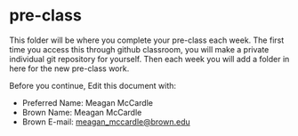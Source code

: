 # pre-class


This folder will be where you complete your pre-class each week. The first time you access this through github classroom, you will make a private individual git repository for yourself. Then each week you will add a folder in here for the new pre-class work. 

Before you continue, Edit this document with:


- Preferred Name: Meagan McCardle
- Brown Name: Meagan McCardle
- Brown E-mail: meagan_mccardle@brown.edu
